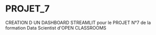 # PROJET_7
CREATION D UN DASHBOARD STREAMLIT pour le PROJET N°7 de la formation Data Scientist d'OPEN CLASSROOMS 

